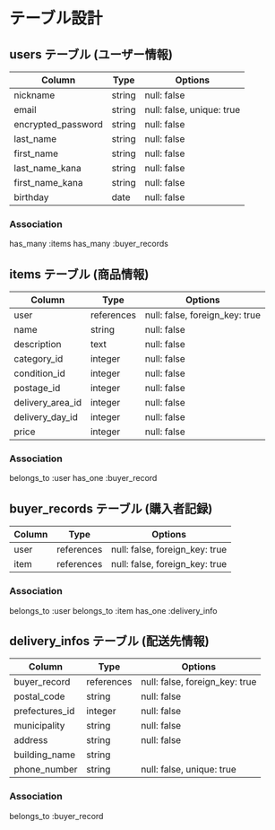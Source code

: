 # テーブル設計


## users テーブル (ユーザー情報)

| Column                  | Type       | Options                    |
| ----------------------- | ---------- | -------------------------- |
| nickname                | string     | null: false                |
| email                   | string     | null: false, unique: true  |
| encrypted_password      | string     | null: false                |
| last_name               | string     | null: false                |
| first_name              | string     | null: false                |
| last_name_kana          | string     | null: false                |
| first_name_kana         | string     | null: false                |
| birthday                | date       | null: false                |

### Association

 has_many :items
 has_many :buyer_records
 
## items テーブル (商品情報)

| Column                 | Type        | Options                         |
| ---------------------- | ----------- | ------------------------------- |
| user                   | references  | null: false, foreign_key: true  |
| name                   | string      | null: false                     |
| description            | text        | null: false                     |
| category_id            | integer     | null: false                     |
| condition_id           | integer     | null: false                     |
| postage_id             | integer     | null: false                     |
| delivery_area_id       | integer     | null: false                     |
| delivery_day_id        | integer     | null: false                     |
| price                  | integer     | null: false                     |

### Association

belongs_to :user
has_one :buyer_record


## buyer_records テーブル (購入者記録)

| Column                 | Type        | Options                         |
| ---------------------- | ----------- | ------------------------------- |
| user                   | references  | null: false, foreign_key: true  |
| item                   | references  | null: false, foreign_key: true  |

### Association

belongs_to :user
belongs_to :item
has_one :delivery_info

## delivery_infos テーブル (配送先情報)

| Column                 | Type        | Options                         |
| ---------------------- | ----------- | ------------------------------- |
| buyer_record           | references  | null: false, foreign_key: true  |
| postal_code            | string      | null: false                     |
| prefectures_id         | integer     | null: false                     |
| municipality           | string      | null: false                     |
| address                | string      | null: false                     |
| building_name          | string      |                                 | 
| phone_number           | string      | null: false, unique: true       |

### Association

 belongs_to :buyer_record